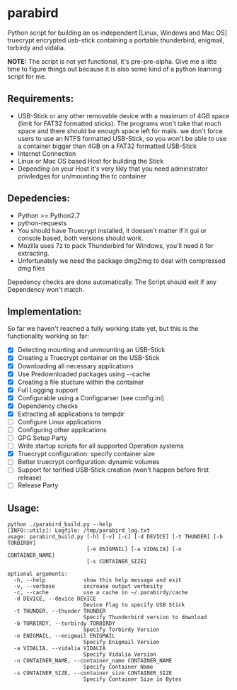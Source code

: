 parabird
========

Python script for building an os independent [Linux, Windows and Mac OS] truecrypt encrypted usb-stick containing a portable thunderbird, enigmail, torbirdy and vidalia.

**NOTE:** The script is not yet functional, it's pre-pre-alpha. Give me a litte time to figure things out because it is also some kind of a python learning script for me.

Requirements:
-------------

* USB-Stick or any other removable device with a maximum of 4GB space (limit for FAT32 formatted sticks). The programs won't take that much space and there should be enough space left for mails. we don't force users to use an NTFS formatted USB-Stick, so you won't be able to use a container bigger than 4GB on a FAT32 formatted USB-Stick
* Internet Connection
* Linux or Mac OS based Host for building the Stick
* Depending on your Host it's very likly that you need adminstrator priviledges for un/mounting the tc container

Depedencies:
------------

* Python >= Python2.7
* python-requests
* You should have Truecrypt installed, it doesen't matter if it gui or console based, both versions should work.
* Mozilla uses 7z to pack Thunderbird for Windows, you'll need it for extracting. 
* Unfortunately we need the package dmg2img to deal with compressed dmg files

Depedency checks are done automatically. The Script should exit if any Dependency won't match.

Implementation:
---------------
So far we  haven't reached a fully working state yet, but this is the functionality working so far:

- [x] Detecting mounting and unmounting an USB-Stick  
- [x] Creating a Truecrypt container on the USB-Stick
- [x] Downloading all necessary applications
- [x] Use Predownloaded packages using --cache
- [x] Creating a file stucture within the container
- [x] Full Logging support
- [x] Configurable using a Configparser (see config.ini)
- [x] Dependency checks
- [x] Extracting all applications to tempdir
- [ ] Configure Linux applications
- [ ] Configuring other applications
- [ ] GPG Setup Party
- [ ] Write startup scripts for all supported Operation systems
- [x] Truecrypt configuration: specify container size
- [ ] Better truecrypt configuration: dynamic volumes
- [ ] Support for torified USB-Stick creation (won't happen before first release)
- [ ] Release Party

Usage:
------

```
python ./parabird_build.py --help
[INFO::utils]: Logfile: /tmp/parabird_log.txt
usage: parabird_build.py [-h] [-v] [-c] [-d DEVICE] [-t THUNDER] [-b TORBIRDY]
                         [-e ENIGMAIL] [-a VIDALIA] [-n CONTAINER_NAME]
                         [-s CONTAINER_SIZE]

optional arguments:
  -h, --help            show this help message and exit
  -v, --verbose         increase output verbosity
  -c, --cache           use a cache in ~/.parabirdy/cache
  -d DEVICE, --device DEVICE
                        Device Flag to specify USB Stick
  -t THUNDER, --thunder THUNDER
                        Specify Thunderbird version to download
  -b TORBIRDY, --torbirdy TORBIRDY
                        Specify Torbirdy Version
  -e ENIGMAIL, --enigmail ENIGMAIL
                        Specify Enigmail Version
  -a VIDALIA, --vidalia VIDALIA
                        Specify Vidalia Version
  -n CONTAINER_NAME, --container_name CONTAINER_NAME
                        Specify Container Name
  -s CONTAINER_SIZE, --container_size CONTAINER_SIZE
                        Specify Container Size in Bytes
```
